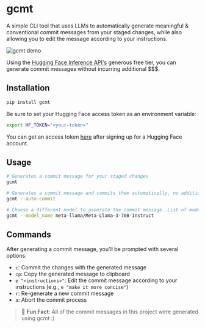 # gcmt

A simple CLI tool that uses LLMs to automatically generate meaningful & conventional commit messages from your staged changes, while also allowing you to edit the message according to your instructions.

![gcmt demo](docs/assets/demo.gif)

Using the [Hugging Face Inference API's](https://huggingface.co/docs/api-inference/rate-limits) generous free tier, you can generate commit messages without incurring additional $$$.

## Installation

```bash
pip install gcmt
```

Be sure to set your Hugging Face access token as an environment variable:

```bash
export HF_TOKEN="<your-token>"
```

You can get an access token [here](https://huggingface.co/settings/tokens) after signing up for a Hugging Face account.

## Usage

```bash
# Generates a commit message for your staged changes
gcmt

# Generates a commit message and commits them automatically, no additional input required
gcmt --auto-commit

# Choose a different model to generate the commit message. List of models [here](https://huggingface.co/docs/api-inference/supported-models)
gcmt --model_name meta-llama/Meta-Llama-3-70B-Instruct
```

## Commands

After generating a commit message, you'll be prompted with several options:

- `c`: Commit the changes with the generated message
- `cp`: Copy the generated message to clipboard
- `e "<instructions>"`: Edit the commit message according to your instructions (e.g., `e "make it more concise"`)
- `r`: Re-generate a new commit message
- `a`: Abort the commit process

> 🎉 __Fun Fact__: All of the commit messages in this project were generated using gcmt :)